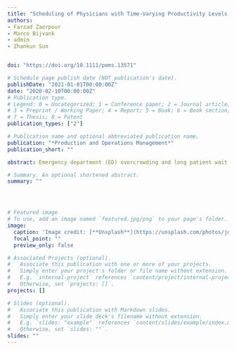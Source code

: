 ```yaml
---
title: "Scheduling of Physicians with Time-Varying Productivity Levels in Emergency Departments"
authors:
- Farzad Zaerpour
- Marco Bijvank
- admin
- Zhankun Sun


doi: "https://doi.org/10.1111/poms.13571"

# Schedule page publish date (NOT publication's date).
publishDate: "2021-01-01T00:00:00Z"
date: "2020-02-10T00:00:00Z"
# Publication type.
# Legend: 0 = Uncategorized; 1 = Conference paper; 2 = Journal article;
# 3 = Preprint / Working Paper; 4 = Report; 5 = Book; 6 = Book section;
# 7 = Thesis; 8 = Patent
publication_types: ["2"]

# Publication name and optional abbreviated publication name.
publication: "*Production and Operations Management*"
publication_short: ""

abstract: Emergency department (ED) overcrowding and long patient wait times have become a worldwide problem. We propose a novel approach to assign physicians to shifts such that ED wait times are reduced without adding new physicians. In particular, we extend the physician rostering problem by including the heterogeneity between emergency physicians with regard to their productivity levels (measured as patient-per-hour rate) and by including the stochastic nature of patient arrivals and physician productivity. We formulate the physician rostering problem as a two-stage stochastic program and solve it with a sample average approximation and the L-shaped method. To formulate the problem, we perform a data analysis to investigate the major drivers of physician productivity levels using patient visit data from our partner ED, and find that {individual physicians, shift hour, and shift type (e.g., day or night) are the dominating factors of ED productivity.} A simulation study calibrated using real data shows that the new scheduling from our formulation can reduce patient wait times by as much as 16%, compared to the current scheduling at our study ED. We also demonstrate how to incorporate physician preference in scheduling through physician clustering based on their productivity levels. Our simulation results show that EDs can receive almost full benefit even when the number of clusters is fairly small.

# Summary. An optional shortened abstract.
summary: ""




# Featured image
# To use, add an image named `featured.jpg/png` to your page's folder.
image:
  caption: 'Image credit: [**Unsplash**](https://unsplash.com/photos/jdD8gXaTZsc)'
  focal_point: ""
  preview_only: false

# Associated Projects (optional).
#   Associate this publication with one or more of your projects.
#   Simply enter your project's folder or file name without extension.
#   E.g. `internal-project` references `content/project/internal-project/index.md`.
#   Otherwise, set `projects: []`.
projects: []

# Slides (optional).
#   Associate this publication with Markdown slides.
#   Simply enter your slide deck's filename without extension.
#   E.g. `slides: "example"` references `content/slides/example/index.md`.
#   Otherwise, set `slides: ""`.
slides: ""
---
```

